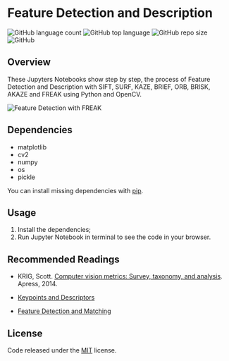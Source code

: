 # Feature Detection and Description

![GitHub language count](https://img.shields.io/github/languages/count/whoisraibolt/Feature-Detection)
![GitHub top language](https://img.shields.io/github/languages/top/whoisraibolt/Feature-Detection)
![GitHub repo size](https://img.shields.io/github/repo-size/whoisraibolt/Feature-Detection)
![GitHub](https://img.shields.io/github/license/whoisraibolt/Feature-Detection)

## Overview

These Jupyters Notebooks show step by step, the process of Feature Detection and Description with SIFT, SURF, KAZE, BRIEF, ORB, BRISK, AKAZE and FREAK using Python and OpenCV.

![Feature Detection with FREAK](https://raw.githubusercontent.com/whoisraibolt/Feature-Detection/master/Figures/feature-detection-FREAK.png)

## Dependencies

- matplotlib
- cv2
- numpy
- os
- pickle

You can install missing dependencies with [pip](https://pip.pypa.io/en/stable/ "pip").

## Usage

1. Install the dependencies;
2. Run Jupyter Notebook in terminal to see the code in your browser.

## Recommended Readings

- KRIG, Scott. [Computer vision metrics: Survey, taxonomy, and analysis](https://link.springer.com/content/pdf/10.1007%2F978-1-4302-5930-5.pdf "Computer vision metrics: Survey, taxonomy, and analysis"). Apress, 2014.

- [Keypoints and Descriptors](https://www.cs.utah.edu/~srikumar/cv_spring2017_files/Keypoints&Descriptors.pdf "Keypoints and Descriptors")

- [Feature Detection and Matching](https://www.comp.nus.edu.sg/~cs4243/lecture/feature.pdf "Feature Detection and Matching")

## License

Code released under the [MIT](https://github.com/whoisraibolt/Feature-Detection/blob/master/LICENSE "MIT") license.

